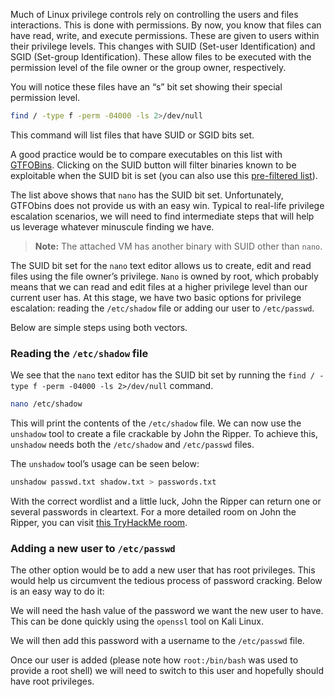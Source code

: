 Much of Linux privilege controls rely on controlling the users and files interactions. This is done with permissions. By now, you know that files can have read, write, and execute permissions. These are given to users within their privilege levels. This changes with SUID (Set-user Identification) and SGID (Set-group Identification). These allow files to be executed with the permission level of the file owner or the group owner, respectively.

You will notice these files have an “s” bit set showing their special permission level.

```bash
find / -type f -perm -04000 -ls 2>/dev/null
```

This command will list files that have SUID or SGID bits set.

A good practice would be to compare executables on this list with [GTFOBins](https://gtfobins.github.io). Clicking on the SUID button will filter binaries known to be exploitable when the SUID bit is set (you can also use this [pre-filtered list](https://gtfobins.github.io/#+suid)).

The list above shows that `nano` has the SUID bit set. Unfortunately, GTFObins does not provide us with an easy win. Typical to real-life privilege escalation scenarios, we will need to find intermediate steps that will help us leverage whatever minuscule finding we have.

> **Note:** The attached VM has another binary with SUID other than `nano`.

The SUID bit set for the `nano` text editor allows us to create, edit and read files using the file owner’s privilege. `Nano` is owned by root, which probably means that we can read and edit files at a higher privilege level than our current user has. At this stage, we have two basic options for privilege escalation: reading the `/etc/shadow` file or adding our user to `/etc/passwd`.

Below are simple steps using both vectors.

### Reading the `/etc/shadow` file

We see that the `nano` text editor has the SUID bit set by running the `find / -type f -perm -04000 -ls 2>/dev/null` command.

```bash
nano /etc/shadow
```

This will print the contents of the `/etc/shadow` file. We can now use the `unshadow` tool to create a file crackable by John the Ripper. To achieve this, `unshadow` needs both the `/etc/shadow` and `/etc/passwd` files.

The `unshadow` tool’s usage can be seen below:

```bash
unshadow passwd.txt shadow.txt > passwords.txt
```

With the correct wordlist and a little luck, John the Ripper can return one or several passwords in cleartext. For a more detailed room on John the Ripper, you can visit [this TryHackMe room](https://tryhackme.com/room/johntheripper0).

### Adding a new user to `/etc/passwd`

The other option would be to add a new user that has root privileges. This would help us circumvent the tedious process of password cracking. Below is an easy way to do it:

We will need the hash value of the password we want the new user to have. This can be done quickly using the `openssl` tool on Kali Linux.

We will then add this password with a username to the `/etc/passwd` file.

Once our user is added (please note how `root:/bin/bash` was used to provide a root shell) we will need to switch to this user and hopefully should have root privileges.